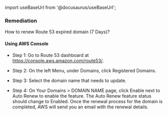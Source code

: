 import useBaseUrl from '@docusaurus/useBaseUrl';

### Remediation
How to renew Route 53 expired domain (7 Days)?

#### Using AWS Console

- Step 1: Go to Route 53 dashboard at https://console.aws.amazon.com/route53/. 

- Step 2: On the left Menu, under Domains, click Registered Domains.

- Step 3: Select the domain name that needs to update.

- Step 4: On Your Domains > DOMAIN NAME page, click Enable next to Auto Renew to enable the feature. The Auto Renew feature status should change to Enabled. Once the renewal process for the domain is completed, AWS will send you an email with the renewal details.